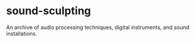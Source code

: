 # sound-sculpting

An archive of audio processing techniques, digital instruments, and sound installations. 
